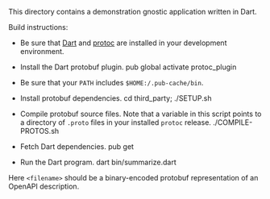 This directory contains a demonstration gnostic application written in Dart.

Build instructions:

- Be sure that [Dart](dart.dev/get-dart) and [protoc](https://github.com/protocolbuffers/protobuf/releases) are installed in your development environment.

- Install the Dart protobuf plugin.
	pub global activate protoc_plugin
 
- Be sure that your `PATH` includes `$HOME:/.pub-cache/bin`.

- Install protobuf dependencies.
	cd third_party; ./SETUP.sh

- Compile protobuf source files. Note that a variable in this script points to a directory of `.proto` files in your installed `protoc` release.
	./COMPILE-PROTOS.sh

- Fetch Dart dependencies.
	pub get

- Run the Dart program.
	dart bin/summarize.dart <filename>

Here `<filename>` should be a binary-encoded protobuf representation of an OpenAPI description.

